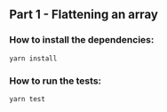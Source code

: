 ## Part 1 - Flattening an array

### How to install the dependencies:

```
yarn install
```

### How to run the tests:

```
yarn test
```
